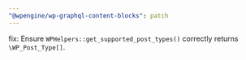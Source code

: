 ```yaml
---
"@wpengine/wp-graphql-content-blocks": patch
---
```


fix: Ensure `WPHelpers::get_supported_post_types()` correctly returns `\WP_Post_Type[]`.
